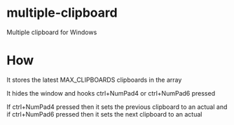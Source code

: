 # multiple-clipboard
Multiple clipboard for Windows

# How
It stores the latest MAX_CLIPBOARDS clipboards in the array 

It hides the window and hooks ctrl+NumPad4 or ctrl+NumPad6 pressed

If ctrl+NumPad4 pressed then it sets the previous clipboard to an actual and if ctrl+NumPad6 pressed then it sets the next clipboard to an actual 
